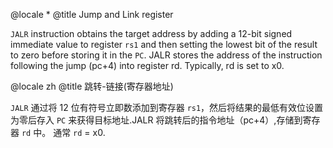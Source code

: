 @locale *
@title Jump and Link register

`JALR` instruction obtains the target address by adding a 12-bit signed immediate value to register `rs1` and then setting the lowest bit of the result to zero before storing it in the `PC`. JALR stores the address of the instruction following the jump (pc+4) into register rd. Typically, rd is set to x0.

@locale zh
@title 跳转-链接(寄存器地址)

`JALR` 通过将 12 位有符号立即数添加到寄存器 `rs1`，然后将结果的最低有效位设置为零后存入 `PC` 来获得目标地址.JALR 将跳转后的指令地址（pc+4）,存储到寄存器 `rd` 中。
通常 `rd` = x0.

<to-be-edited />